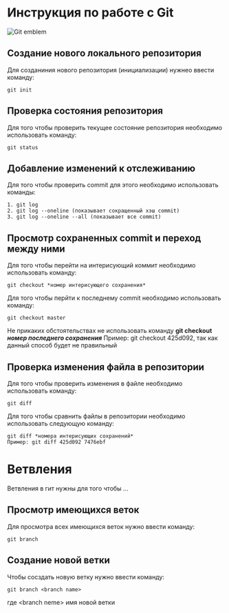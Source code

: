 # **Инструкция по работе с Git**

![Git emblem](imeg/git.png)

## Создание нового локального репозитория

Для созданиния нового репозитория (инициализации) нужнео ввести команду:

    git init

## Проверка состояния репозитория 

Для того чтобы проверить текущее состояние репозитория необходимо использовать команду:

    git status

## Добавление изменений к отслеживанию

Для того чтобы проверить commit для этого необходимо использовать команды:
    
    1. git log
    2. git log --oneline (показывает сокращенный хэш commit)
    3. git log --oneline --all (показывает все commit)

## Просмотр сохраненных commit и переход между ними

Для того чтобы перейти на интерисующий коммит необходимо использовать команду:

    git checkout *номер интерисующего сохранения*

 Для того чтобы перйти к последнему commit необходимо использовать команду:

    git checkout master 

Не прикаких обстоятельствах не использовать команду __git checkout *номер последнего сохранения*__ Пример: git checkout 425d092, так как данный способ будет не правильный

## Проверка изменения файла в репозитории

Для того чтобы проверить изменения в файле необходимо использовать команду:

    git diff

Для того чтобы сравнить файлы в репозитории необходимо использовать следующую команду:

    git diff *номера интерисующих сохранений*
    Пример: git diff 425d092 7476ebf

# Ветвления 

Ветвления в гит нужны для того чтобы ...

## Просмотр имеющихся веток

Для просмотра всех имеющихся веток нужно ввести команду:

    git branch

## Создание новой ветки

Чтобы сосздать новую ветку нужно ввести команду:

    git branch <branch name>

где \<branch neme\> имя новой ветки
